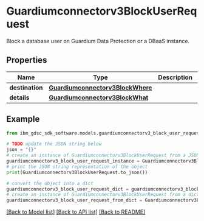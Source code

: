 # Guardiumconnectorv3BlockUserRequest

Block a database user on Guardium Data Protection or a DBaaS instance.

## Properties

Name | Type | Description | Notes
------------ | ------------- | ------------- | -------------
**destination** | [**Guardiumconnectorv3BlockWhere**](Guardiumconnectorv3BlockWhere.md) |  | [optional] 
**details** | [**Guardiumconnectorv3BlockWhat**](Guardiumconnectorv3BlockWhat.md) |  | [optional] 

## Example

```python
from ibm_gdsc_sdk_software.models.guardiumconnectorv3_block_user_request import Guardiumconnectorv3BlockUserRequest

# TODO update the JSON string below
json = "{}"
# create an instance of Guardiumconnectorv3BlockUserRequest from a JSON string
guardiumconnectorv3_block_user_request_instance = Guardiumconnectorv3BlockUserRequest.from_json(json)
# print the JSON string representation of the object
print(Guardiumconnectorv3BlockUserRequest.to_json())

# convert the object into a dict
guardiumconnectorv3_block_user_request_dict = guardiumconnectorv3_block_user_request_instance.to_dict()
# create an instance of Guardiumconnectorv3BlockUserRequest from a dict
guardiumconnectorv3_block_user_request_from_dict = Guardiumconnectorv3BlockUserRequest.from_dict(guardiumconnectorv3_block_user_request_dict)
```
[[Back to Model list]](../README.md#documentation-for-models) [[Back to API list]](../README.md#documentation-for-api-endpoints) [[Back to README]](../README.md)


